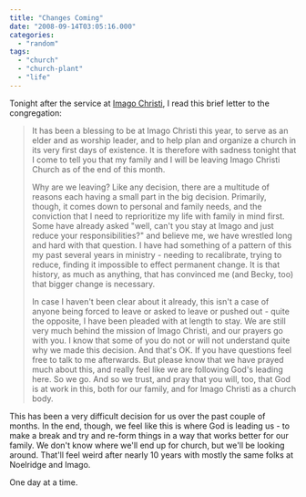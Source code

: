 ```yaml
---
title: "Changes Coming"
date: "2008-09-14T03:05:16.000"
categories: 
  - "random"
tags: 
  - "church"
  - "church-plant"
  - "life"
---
```


Tonight after the service at [Imago Christi](http://www.imagochristicp.org), I read this brief letter to the congregation:

> It has been a blessing to be at Imago Christi this year, to serve as an elder and as worship leader, and to help plan and organize a church in its very first days of existence. It is therefore with sadness tonight that I come to tell you that my family and I will be leaving Imago Christi Church as of the end of this month.
> 
> Why are we leaving? Like any decision, there are a multitude of reasons each having a small part in the big decision. Primarily, though, it comes down to personal and family needs, and the conviction that I need to reprioritize my life with family in mind first. Some have already asked "well, can't you stay at Imago and just reduce your responsibilities?" and believe me, we have wrestled long and hard with that question. I have had something of a pattern of this my past several years in ministry - needing to recalibrate, trying to reduce, finding it impossible to effect permanent change. It is that history, as much as anything, that has convinced me (and Becky, too) that bigger change is necessary.
> 
> In case I haven't been clear about it already, this isn't a case of anyone being forced to leave or asked to leave or pushed out - quite the opposite, I have been pleaded with at length to stay. We are still very much behind the mission of Imago Christi, and our prayers go with you. I know that some of you do not or will not understand quite why we made this decision. And that's OK. If you have questions feel free to talk to me afterwards. But please know that we have prayed much about this, and really feel like we are following God's leading here. So we go. And so we trust, and pray that you will, too, that God is at work in this, both for our family, and for Imago Christi as a church body.

This has been a very difficult decision for us over the past couple of months. In the end, though, we feel like this is where God is leading us - to make a break and try and re-form things in a way that works better for our family. We don't know where we'll end up for church, but we'll be looking around. That'll feel weird after nearly 10 years with mostly the same folks at Noelridge and Imago.

One day at a time.
